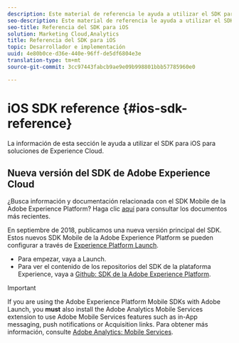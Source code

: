 ```yaml
---
description: Este material de referencia le ayuda a utilizar el SDK para iOS en soluciones de Experience Cloud.
seo-description: Este material de referencia le ayuda a utilizar el SDK para iOS en soluciones de Experience Cloud.
seo-title: Referencia del SDK para iOS
solution: Marketing Cloud,Analytics
title: Referencia del SDK para iOS
topic: Desarrollador e implementación
uuid: 4e80b0ce-d36e-440e-96ff-de5df6804e3e
translation-type: tm+mt
source-git-commit: 3cc97443fabcb9ae9e09b998801bbb57785960e0

---
```



# iOS SDK reference {#ios-sdk-reference}

La información de esta sección le ayuda a utilizar el SDK para iOS para soluciones de Experience Cloud.

## Nueva versión del SDK de Adobe Experience Cloud

¿Busca información y documentación relacionada con el SDK Mobile de la Adobe Experience Platform? Haga clic [aquí](https://aep-sdks.gitbook.io/docs/) para consultar los documentos más recientes.

En septiembre de 2018, publicamos una nueva versión principal del SDK. Estos nuevos SDK Mobile de la Adobe Experience Platform se pueden configurar a través de [Experience Platform Launch](https://www.adobe.com/experience-platform/launch.html).

* Para empezar, vaya a Launch.
* Para ver el contenido de los repositorios del SDK de la plataforma Experience, vaya a [Github: SDK de la Adobe Experience Platform](https://github.com/Adobe-Marketing-Cloud/acp-sdks).

>[!IMPORTANT]
>
> If you are using the Adobe Experience Platform Mobile SDKs with Adobe Launch, you **must** also install the Adobe Analytics Mobile Services extension to use Adobe Mobile Services features such as in-App messaging, push notifications or Acquisition links. Para obtener más información, consulte [Adobe Analytics: Mobile Services](https://aep-sdks.gitbook.io/docs/using-mobile-extensions/adobe-analytics-mobile-services).